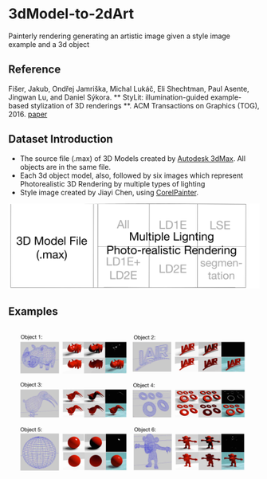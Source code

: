 # 3dModel-to-2dArt

Painterly rendering 
generating an artistic image given a style image example and a 3d object

## Reference

Fišer, Jakub, Ondřej Jamriška, Michal Lukáč, Eli Shechtman, Paul Asente, Jingwan Lu, and Daniel Sýkora. ** StyLit: illumination-guided example-based stylization of 3D renderings **. ACM Transactions on Graphics (TOG), 2016. [paper](https://dl.acm.org/citation.cfm?id=2925948)


## Dataset Introduction 

* The source file (.max) of 3D Models created by [Autodesk 3dMax](https://www.autodesk.com/products/3ds-max/overview). All objects are in the same file.
* Each 3d object model, also, followed by six images which represent  Photorealistic 3D Rendering by multiple types of lighting
* Style image created by Jiayi Chen, using [CorelPainter](https://www.painterartist.com/en/product/painter/?sourceid=ptr2020-xx-ppc_brkws&x-vehicle=ppc_brkws&gclid=EAIaIQobChMInrG05eLl5AIVzw0rCh1_jwf1EAAYASAAEgK-avD_BwE).

 ![image](https://github.com/jia-yi-chen/3dModel-to-2dArt-Dataset/blob/master/dataset_intro/1.jpg)

## Examples

### 

 ![image](https://github.com/jia-yi-chen/3dModel-to-2dArt-Dataset/blob/master/dataset_intro/2.jpg)